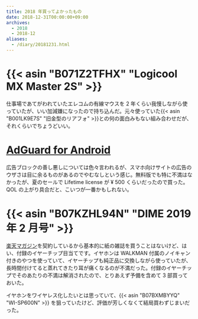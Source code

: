 ```yaml
---
title: 2018 年買ってよかったもの
date: 2018-12-31T00:00:00+09:00
archives:
  - 2018
  - 2018-12
aliases:
  - /diary/20181231.html
---
```

# {{< asin "B071Z2TFHX" "Logicool MX Master 2S" >}}

仕事場であてがわれていたエレコムの有線マウスを 2 年くらい我慢しながら使っていたが、いい加減嫌になったので持ち込んだ。元々使っていた{{< asin "B001LK9E7S" "旧金型のリアフォ" >}}との何の面白みもない組み合わせだが、それくらいでちょうどいい。

# [AdGuard for Android](https://adguard.com/)
広告ブロックの善し悪しについては色々言われるが、スマホ向けサイトの広告のウザさは目に余るものがあるのでやむなしという感じ。無料版でも特に不満はなかったが、夏のセールで Lifetime license が ¥ 500 くらいだったので買った。QOL の上がり具合だと、こいつが一番かもしれない。

# {{< asin "B07KZHL94N" "DIME 2019 年 2 月号" >}}

[楽天マガジン](https://hb.afl.rakuten.co.jp/hsc/1799ab1d.80741089.168e3f30.205148bf/?link_type=text&ut=eyJwYWdlIjoic2hvcCIsInR5cGUiOiJ0ZXh0IiwiY29sIjowLCJjYXQiOiIxIiwiYmFuIjoiMTUyOTk1MSJ9)を契約しているから基本的に紙の雑誌を買うことはないけど、はい、付録のイヤーチップ目当てです。イヤホンは WALKMAN 付属のノイキャン付きのやつを使っていて、イヤーチップも純正品に交換しながら使っていたが、長時間付けてると蒸れてきたり耳が痛くなるのが不満だった。付録のイヤーチップでそのあたりの不満は解消されたので、とりあえず予備を含めて 3 部買っておいた。

イヤホンをワイヤレス化したいとは思っていて、{{< asin "B07BXMBYYQ" "WI-SP600N" >}} を狙っていたけど、評価が芳しくなくて結局買わずじまいだった。
